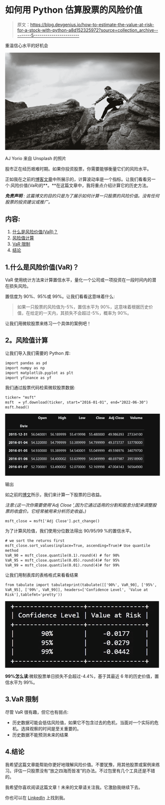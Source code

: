 # 如何用 Python 估算股票的风险价值

> 原文：<https://blog.devgenius.io/how-to-estimate-the-value-at-risk-for-a-stock-with-python-a8d152325972?source=collection_archive---------5----------------------->

重温信心水平的好机会

![](img/7f20956befc882201cddb17669f350f2.png)

AJ Yorio 来自 Unsplash 的照片

股市正在经历艰难时期。如果你投资股票，你需要能够衡量它们的风险水平。

正如我在之前的[博客文章](https://medium.com/dev-genius/how-to-calculate-the-daily-returns-and-volatility-of-a-stock-with-python-d4e1de53e53b)中所展示的，计算波动率是一个指标。让我们看看另一个:风险价值(VaR)的**。**在这篇文章中，我将重点介绍计算它的历史方法。

***免责声明*** *:* *这篇博文的目的只是为了展示如何计算一只股票的风险价值。没有任何股票的投资建议或推广。*

## 内容:

1.  [什么是风险价值(VaR)？](https://medium.com/p/a8d152325972#e5cc)
2.  [风险值计算](https://medium.com/p/a8d152325972#aee4)
3.  [VaR 限制](https://medium.com/p/a8d152325972#b24a)
4.  [结论](https://medium.com/p/a8d152325972#3969)

## 1.什么是风险价值(VaR)？

VaR 使用统计方法来计算置信水平，量化一个公司或一项投资在一段时间内的潜在损失风险。

置信度为 90%、95%或 99%。让我们看看这意味着什么:

> 如果一只股票的风险值为-5%，置信水平为 90%，这意味着根据历史价值，在给定的一天内，其损失不会超过-5%，概率为 90%。

让我们用微软股票来练习一个具体的案例吧！

## **2。风险值计算**

让我们导入我们需要的 Python 库:

```
import pandas as pd
import numpy as np
import matplotlib.pyplot as plt
import yfinance as yf
```

我们通过股票代码检索微软股票数据:

```
ticker= "msft"
msft  = yf.download(ticker, start="2016-01-01", end="2022-06-30")
msft.head()
```

![](img/dd675af5c66c31fcf7177237878cde1f.png)

输出

如之前的[博文](https://medium.com/dev-genius/how-to-calculate-the-daily-returns-and-volatility-of-a-stock-with-python-d4e1de53e53b)所示，我们来计算一下股票的日收益。

*注意:(这一次你需要使用‘Adj Close ’,因为它通过适用的分割和股息分配来调整股票的收盘价。它经常被用来分析历史收益。)*

```
msft_close = msft['Adj Close'].pct_change()
```

为了计算风险值，我们使用分位数法得出 90/95/99 %的置信水平。

```
# we sort the returns first
msft_close.sort_values(inplace=True, ascending=True)# Use quantile method
VaR_90 = msft_close.quantile(0.1).round(4) # for 90%
VaR_95 = msft_close.quantile(0.05).round(4)# for 95%
VaR_99 = msft_close.quantile(0.01).round(4)# for 99%
```

让我们用制表库的表格格式来看看结果

```
from tabulate import tabulateprint(tabulate([['90%', VaR_90], ['95%', VaR_95], ['99%', VaR_99]], headers=['Confidence Level', 'Value at Risk'],tablefmt='pretty'))
```

![](img/512aa51e319c09b03faf48c1e51f6547.png)

**99%怎么读**:微软股票单日损失不会超过-4.4%，基于其最近 6 年的历史价值，置信水平为 99%。

## 3.VaR 限制

尽管 VaR 很有趣，但它也有弱点:

*   历史数据可能会低估风险值，如果它不包含过去的危机，当面对一个实际的危机。选择观察的时间是至关重要的。
*   历史数据不能预测未来的结果

## 4.结论

我希望这篇文章能帮助你更好地理解风险价值。不要犹豫，用其他股票或案例来练习。评估一只股票没有“放之四海而皆准”的办法。不过包里有几个工具还是不错的。

我希望你喜欢阅读这篇文章！未来的文章请关注我。它激励我继续下去。

你也可以在 [LinkedIn](https://www.linkedin.com/feed/) 上找到我。